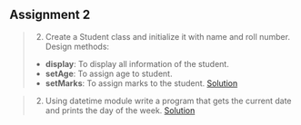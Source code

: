 ## Assignment 2

>2. Create a Student class and initialize it with name and roll number. Design methods:
>- **display**: To display all information of the student.
>- **setAge**: To assign age to student.
>- **setMarks**: To assign marks to the student.
[Solution](1.py)

>2. Using datetime module write a program that gets the current date and prints the day of the week.
[Solution](2.py)
